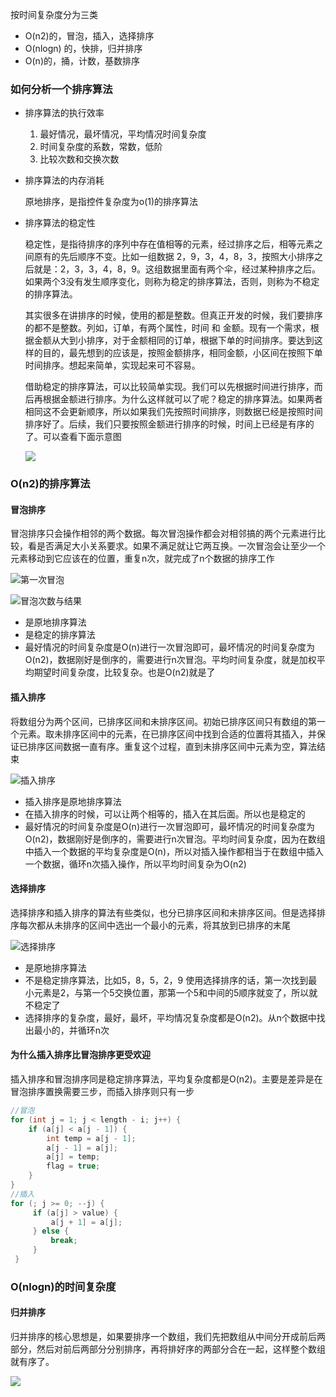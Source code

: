 按时间复杂度分为三类

* O(n2)的，冒泡，插入，选择排序
* O(nlogn) 的，快排，归并排序
* O(n)的，捅，计数，基数排序

### 如何分析一个排序算法

* 排序算法的执行效率

  1. 最好情况，最坏情况，平均情况时间复杂度
  2. 时间复杂度的系数，常数，低阶
  3. 比较次数和交换次数

* 排序算法的内存消耗

  原地排序，是指控件复杂度为o(1)的排序算法

* 排序算法的稳定性

  稳定性，是指待排序的序列中存在值相等的元素，经过排序之后，相等元素之间原有的先后顺序不变。比如一组数据 2，9，3，4，8，3，按照大小排序之后就是：2，3，3，4，8，9。这组数据里面有两个伞，经过某种排序之后。如果两个3没有发生顺序变化，则称为稳定的排序算法，否则，则称为不稳定的排序算法。

  其实很多在讲排序的时候，使用的都是整数。但真正开发的时候，我们要排序的都不是整数。列如，订单，有两个属性，时间 和 金额。现有一个需求，根据金额从大到小排序，对于金额相同的订单，根据下单的时间排序。要达到这样的目的，最先想到的应该是，按照金额排序，相同金额，小区间在按照下单时间排序。想起来简单，实现起来可不容易。

  借助稳定的排序算法，可以比较简单实现。我们可以先根据时间进行排序，而后再根据金额进行排序。为什么这样就可以了呢？稳定的排序算法。如果两者相同这不会更新顺序，所以如果我们先按照时间排序，则数据已经是按照时间排序好了。后续，我们只要按照金额进行排序的时候，时间上已经是有序的了。可以查看下面示意图

  ![](https://static001.geekbang.org/resource/image/13/59/1381c1f3f7819ae61ab17455ed7f0b59.jpg)

### O(n2)的排序算法

#### 冒泡排序

冒泡排序只会操作相邻的两个数据。每次冒泡操作都会对相邻搞的两个元素进行比较，看是否满足大小关系要求。如果不满足就让它两互换。一次冒泡会让至少一个元素移动到它应该在的位置，重复n次，就完成了n个数据的排序工作

![第一次冒泡](https://static001.geekbang.org/resource/image/40/e9/4038f64f47975ab9f519e4f739e464e9.jpg)

![冒泡次数与结果](https://static001.geekbang.org/resource/image/92/09/9246f12cca22e5d872cbfce302ef4d09.jpg)

* 是原地排序算法
* 是稳定的排序算法
* 最好情况的时间复杂度是O(n)进行一次冒泡即可，最坏情况的时间复杂度为O(n2)，数据刚好是倒序的，需要进行n次冒泡。平均时间复杂度，就是加权平均期望时间复杂度，比较复杂。也是O(n2)就是了

#### 插入排序

将数组分为两个区间，已排序区间和未排序区间。初始已排序区间只有数组的第一个元素。取未排序区间中的元素，在已排序区间中找到合适的位置将其插入，并保证已排序区间数据一直有序。重复这个过程，直到未排序区间中元素为空，算法结束

![插入排序](https://static001.geekbang.org/resource/image/fd/01/fd6582d5e5927173ee35d7cc74d9c401.jpg)

* 插入排序是原地排序算法
* 在插入排序的时候，可以让两个相等的，插入在其后面。所以也是稳定的
* 最好情况的时间复杂度是O(n)进行一次冒泡即可，最坏情况的时间复杂度为O(n2)，数据刚好是倒序的，需要进行n次冒泡。平均时间复杂度，因为在数组中插入一个数据的平均复杂度是O(n)，所以对插入操作都相当于在数组中插入一个数据，循环n次插入操作，所以平均时间复杂为O(n2)

#### 选择排序

选择排序和插入排序的算法有些类似，也分已排序区间和未排序区间。但是选择排序每次都从未排序的区间中选出一个最小的元素，将其放到已排序的末尾

![选择排序](https://static001.geekbang.org/resource/image/32/1d/32371475a0b08f0db9861d102474181d.jpg)

* 是原地排序算法
* 不是稳定排序算法，比如5，8，5，2，9 使用选择排序的话，第一次找到最小元素是2，与第一个5交换位置，那第一个5和中间的5顺序就变了，所以就不稳定了
* 选择排序的复杂度，最好，最坏，平均情况复杂度都是O(n2)。从n个数据中找出最小的，并循环n次

#### 为什么插入排序比冒泡排序更受欢迎

插入排序和冒泡排序同是稳定排序算法，平均复杂度都是O(n2)。主要是差异是在冒泡排序置换需要三步，而插入排序则只有一步

```java
//冒泡
for (int j = 1; j < length - i; j++) {
    if (a[j] < a[j - 1]) {
        int temp = a[j - 1];
        a[j - 1] = a[j];
        a[j] = temp;
        flag = true;
    }
}
//插入 
for (; j >= 0; --j) {
     if (a[j] > value) {
         a[j + 1] = a[j];
     } else {
         break;
     }
 }
```

### O(nlogn)的时间复杂度

#### 归并排序

归并排序的核心思想是，如果要排序一个数组，我们先把数组从中间分开成前后两部分，然后对前后两部分分别排序，再将排好序的两部分合在一起，这样整个数组就有序了。

![](https://static001.geekbang.org/resource/image/db/2b/db7f892d3355ef74da9cd64aa926dc2b.jpg)

